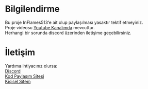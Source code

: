 # Bilgilendirme
Bu proje InFlames513'e ait olup paylaşılması yasaktır tektif etmeyiniz.<br>
Proje videosu [Youtube Kanalımda](https://youtu.be/-NsSZXIno8E) mevcuttur.<br>
Herhangi bir sorunda discord üzerinden iletişime geçebilirsiniz.<br>

# İletişim
Yardıma ihtiyacınız olursa: <br>
[Discord](https://discord.gg/mztsyWR3QU)<br>
[Kod Paylaşım Sitesi](https://covid-19code.xyz/)<br>
[Kişisel Sitem](https://inflames.fun/)
